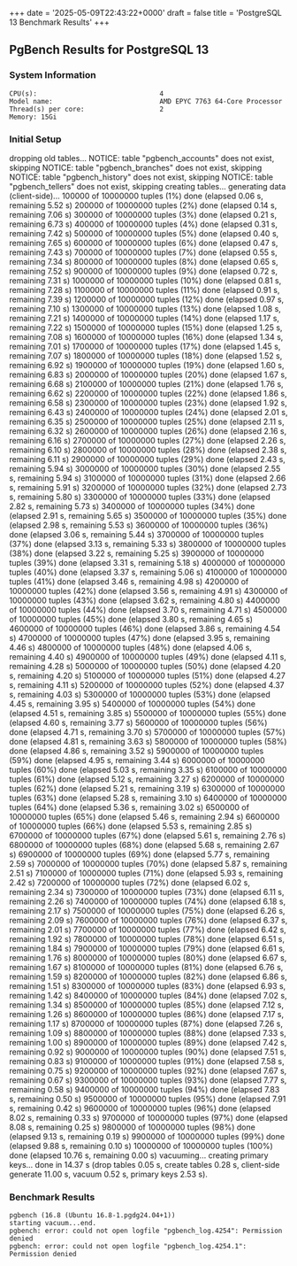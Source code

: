 +++
date = '2025-05-09T22:43:22+0000'
draft = false
title = 'PostgreSQL 13 Benchmark Results'
+++

## PgBench Results for PostgreSQL 13

### System Information
```
CPU(s):                               4
Model name:                           AMD EPYC 7763 64-Core Processor
Thread(s) per core:                   2
Memory: 15Gi
```

### Initial Setup
dropping old tables...
NOTICE:  table "pgbench_accounts" does not exist, skipping
NOTICE:  table "pgbench_branches" does not exist, skipping
NOTICE:  table "pgbench_history" does not exist, skipping
NOTICE:  table "pgbench_tellers" does not exist, skipping
creating tables...
generating data (client-side)...
100000 of 10000000 tuples (1%) done (elapsed 0.06 s, remaining 5.52 s)
200000 of 10000000 tuples (2%) done (elapsed 0.14 s, remaining 7.06 s)
300000 of 10000000 tuples (3%) done (elapsed 0.21 s, remaining 6.73 s)
400000 of 10000000 tuples (4%) done (elapsed 0.31 s, remaining 7.42 s)
500000 of 10000000 tuples (5%) done (elapsed 0.40 s, remaining 7.65 s)
600000 of 10000000 tuples (6%) done (elapsed 0.47 s, remaining 7.43 s)
700000 of 10000000 tuples (7%) done (elapsed 0.55 s, remaining 7.34 s)
800000 of 10000000 tuples (8%) done (elapsed 0.65 s, remaining 7.52 s)
900000 of 10000000 tuples (9%) done (elapsed 0.72 s, remaining 7.31 s)
1000000 of 10000000 tuples (10%) done (elapsed 0.81 s, remaining 7.28 s)
1100000 of 10000000 tuples (11%) done (elapsed 0.91 s, remaining 7.39 s)
1200000 of 10000000 tuples (12%) done (elapsed 0.97 s, remaining 7.10 s)
1300000 of 10000000 tuples (13%) done (elapsed 1.08 s, remaining 7.21 s)
1400000 of 10000000 tuples (14%) done (elapsed 1.17 s, remaining 7.22 s)
1500000 of 10000000 tuples (15%) done (elapsed 1.25 s, remaining 7.08 s)
1600000 of 10000000 tuples (16%) done (elapsed 1.34 s, remaining 7.01 s)
1700000 of 10000000 tuples (17%) done (elapsed 1.45 s, remaining 7.07 s)
1800000 of 10000000 tuples (18%) done (elapsed 1.52 s, remaining 6.92 s)
1900000 of 10000000 tuples (19%) done (elapsed 1.60 s, remaining 6.83 s)
2000000 of 10000000 tuples (20%) done (elapsed 1.67 s, remaining 6.68 s)
2100000 of 10000000 tuples (21%) done (elapsed 1.76 s, remaining 6.62 s)
2200000 of 10000000 tuples (22%) done (elapsed 1.86 s, remaining 6.58 s)
2300000 of 10000000 tuples (23%) done (elapsed 1.92 s, remaining 6.43 s)
2400000 of 10000000 tuples (24%) done (elapsed 2.01 s, remaining 6.35 s)
2500000 of 10000000 tuples (25%) done (elapsed 2.11 s, remaining 6.32 s)
2600000 of 10000000 tuples (26%) done (elapsed 2.16 s, remaining 6.16 s)
2700000 of 10000000 tuples (27%) done (elapsed 2.26 s, remaining 6.10 s)
2800000 of 10000000 tuples (28%) done (elapsed 2.38 s, remaining 6.11 s)
2900000 of 10000000 tuples (29%) done (elapsed 2.43 s, remaining 5.94 s)
3000000 of 10000000 tuples (30%) done (elapsed 2.55 s, remaining 5.94 s)
3100000 of 10000000 tuples (31%) done (elapsed 2.66 s, remaining 5.91 s)
3200000 of 10000000 tuples (32%) done (elapsed 2.73 s, remaining 5.80 s)
3300000 of 10000000 tuples (33%) done (elapsed 2.82 s, remaining 5.73 s)
3400000 of 10000000 tuples (34%) done (elapsed 2.91 s, remaining 5.65 s)
3500000 of 10000000 tuples (35%) done (elapsed 2.98 s, remaining 5.53 s)
3600000 of 10000000 tuples (36%) done (elapsed 3.06 s, remaining 5.44 s)
3700000 of 10000000 tuples (37%) done (elapsed 3.13 s, remaining 5.33 s)
3800000 of 10000000 tuples (38%) done (elapsed 3.22 s, remaining 5.25 s)
3900000 of 10000000 tuples (39%) done (elapsed 3.31 s, remaining 5.18 s)
4000000 of 10000000 tuples (40%) done (elapsed 3.37 s, remaining 5.06 s)
4100000 of 10000000 tuples (41%) done (elapsed 3.46 s, remaining 4.98 s)
4200000 of 10000000 tuples (42%) done (elapsed 3.56 s, remaining 4.91 s)
4300000 of 10000000 tuples (43%) done (elapsed 3.62 s, remaining 4.80 s)
4400000 of 10000000 tuples (44%) done (elapsed 3.70 s, remaining 4.71 s)
4500000 of 10000000 tuples (45%) done (elapsed 3.80 s, remaining 4.65 s)
4600000 of 10000000 tuples (46%) done (elapsed 3.86 s, remaining 4.54 s)
4700000 of 10000000 tuples (47%) done (elapsed 3.95 s, remaining 4.46 s)
4800000 of 10000000 tuples (48%) done (elapsed 4.06 s, remaining 4.40 s)
4900000 of 10000000 tuples (49%) done (elapsed 4.11 s, remaining 4.28 s)
5000000 of 10000000 tuples (50%) done (elapsed 4.20 s, remaining 4.20 s)
5100000 of 10000000 tuples (51%) done (elapsed 4.27 s, remaining 4.11 s)
5200000 of 10000000 tuples (52%) done (elapsed 4.37 s, remaining 4.03 s)
5300000 of 10000000 tuples (53%) done (elapsed 4.45 s, remaining 3.95 s)
5400000 of 10000000 tuples (54%) done (elapsed 4.51 s, remaining 3.85 s)
5500000 of 10000000 tuples (55%) done (elapsed 4.60 s, remaining 3.77 s)
5600000 of 10000000 tuples (56%) done (elapsed 4.71 s, remaining 3.70 s)
5700000 of 10000000 tuples (57%) done (elapsed 4.81 s, remaining 3.63 s)
5800000 of 10000000 tuples (58%) done (elapsed 4.86 s, remaining 3.52 s)
5900000 of 10000000 tuples (59%) done (elapsed 4.95 s, remaining 3.44 s)
6000000 of 10000000 tuples (60%) done (elapsed 5.03 s, remaining 3.35 s)
6100000 of 10000000 tuples (61%) done (elapsed 5.12 s, remaining 3.27 s)
6200000 of 10000000 tuples (62%) done (elapsed 5.21 s, remaining 3.19 s)
6300000 of 10000000 tuples (63%) done (elapsed 5.28 s, remaining 3.10 s)
6400000 of 10000000 tuples (64%) done (elapsed 5.36 s, remaining 3.02 s)
6500000 of 10000000 tuples (65%) done (elapsed 5.46 s, remaining 2.94 s)
6600000 of 10000000 tuples (66%) done (elapsed 5.53 s, remaining 2.85 s)
6700000 of 10000000 tuples (67%) done (elapsed 5.61 s, remaining 2.76 s)
6800000 of 10000000 tuples (68%) done (elapsed 5.68 s, remaining 2.67 s)
6900000 of 10000000 tuples (69%) done (elapsed 5.77 s, remaining 2.59 s)
7000000 of 10000000 tuples (70%) done (elapsed 5.87 s, remaining 2.51 s)
7100000 of 10000000 tuples (71%) done (elapsed 5.93 s, remaining 2.42 s)
7200000 of 10000000 tuples (72%) done (elapsed 6.02 s, remaining 2.34 s)
7300000 of 10000000 tuples (73%) done (elapsed 6.11 s, remaining 2.26 s)
7400000 of 10000000 tuples (74%) done (elapsed 6.18 s, remaining 2.17 s)
7500000 of 10000000 tuples (75%) done (elapsed 6.26 s, remaining 2.09 s)
7600000 of 10000000 tuples (76%) done (elapsed 6.37 s, remaining 2.01 s)
7700000 of 10000000 tuples (77%) done (elapsed 6.42 s, remaining 1.92 s)
7800000 of 10000000 tuples (78%) done (elapsed 6.51 s, remaining 1.84 s)
7900000 of 10000000 tuples (79%) done (elapsed 6.61 s, remaining 1.76 s)
8000000 of 10000000 tuples (80%) done (elapsed 6.67 s, remaining 1.67 s)
8100000 of 10000000 tuples (81%) done (elapsed 6.76 s, remaining 1.59 s)
8200000 of 10000000 tuples (82%) done (elapsed 6.86 s, remaining 1.51 s)
8300000 of 10000000 tuples (83%) done (elapsed 6.93 s, remaining 1.42 s)
8400000 of 10000000 tuples (84%) done (elapsed 7.02 s, remaining 1.34 s)
8500000 of 10000000 tuples (85%) done (elapsed 7.12 s, remaining 1.26 s)
8600000 of 10000000 tuples (86%) done (elapsed 7.17 s, remaining 1.17 s)
8700000 of 10000000 tuples (87%) done (elapsed 7.26 s, remaining 1.09 s)
8800000 of 10000000 tuples (88%) done (elapsed 7.33 s, remaining 1.00 s)
8900000 of 10000000 tuples (89%) done (elapsed 7.42 s, remaining 0.92 s)
9000000 of 10000000 tuples (90%) done (elapsed 7.51 s, remaining 0.83 s)
9100000 of 10000000 tuples (91%) done (elapsed 7.58 s, remaining 0.75 s)
9200000 of 10000000 tuples (92%) done (elapsed 7.67 s, remaining 0.67 s)
9300000 of 10000000 tuples (93%) done (elapsed 7.77 s, remaining 0.58 s)
9400000 of 10000000 tuples (94%) done (elapsed 7.83 s, remaining 0.50 s)
9500000 of 10000000 tuples (95%) done (elapsed 7.91 s, remaining 0.42 s)
9600000 of 10000000 tuples (96%) done (elapsed 8.02 s, remaining 0.33 s)
9700000 of 10000000 tuples (97%) done (elapsed 8.08 s, remaining 0.25 s)
9800000 of 10000000 tuples (98%) done (elapsed 9.13 s, remaining 0.19 s)
9900000 of 10000000 tuples (99%) done (elapsed 9.88 s, remaining 0.10 s)
10000000 of 10000000 tuples (100%) done (elapsed 10.76 s, remaining 0.00 s)
vacuuming...
creating primary keys...
done in 14.37 s (drop tables 0.05 s, create tables 0.28 s, client-side generate 11.00 s, vacuum 0.52 s, primary keys 2.53 s).

### Benchmark Results
```
pgbench (16.8 (Ubuntu 16.8-1.pgdg24.04+1))
starting vacuum...end.
pgbench: error: could not open logfile "pgbench_log.4254": Permission denied
pgbench: error: could not open logfile "pgbench_log.4254.1": Permission denied
```
